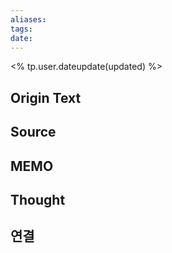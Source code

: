 ```yaml
---
aliases: 
tags: 
date:
---
```

<% tp.user.dateupdate(updated) %>

## Origin Text


## Source


## MEMO


## Thought


## 연결
